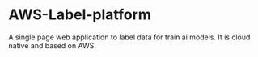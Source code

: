 # AWS-Label-platform
A single page web application to label data for train ai models. It is cloud native and based on AWS.
